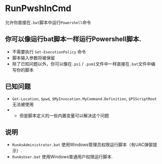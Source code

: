 # RunPwshInCmd
允许你直接在`.bat`脚本中运行`Powershell`命令

## 你可以像运行bat脚本一样运行Powershell脚本.

* 不需要执行 `Set-ExecutionPolicy` 命令
* 脚本输入参数将被保留
* 除了已知问题以外，你可以像在`.ps1` / `.psm1`文件中一样直接在`.bat`文件中编写你的脚本 

## 已知问题

- `Get-Location`, `$pwd`, `$MyInvocation.MyCommand.Definition`, `$PSScriptRoot` 无法被使用
- - 但是脚本定义的一些内置变量可以解决这个问题

## 说明

- `RunAsAdministrator.bat` 使用Windows管理员权限运行脚本（有UAC弹窗提示）.
- `RunAsUser.bat` 使用Windows普通用户权限运行脚本.
